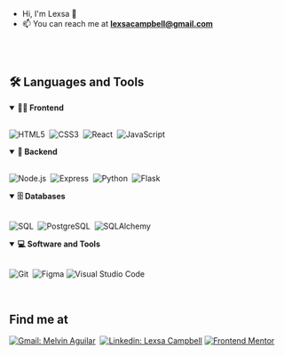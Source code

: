 - Hi, I'm Lexsa 👋 
- 📫 You can reach me at **lexsacampbell@gmail.com**

##

<br>

<h2>🛠️  Languages and Tools</h2>

<!-- <div align="center"> -->
<details open>
<summary><b>🏄‍♂️ Frontend</b></summary>
<br>
  
![HTML5](https://img.shields.io/badge/-HTML5-E34F26?style=for-the-badge&logo=html5&logoColor=white)&nbsp;
![CSS3](https://img.shields.io/badge/-CSS3-1572B6?style=for-the-badge&logo=css3)&nbsp;
![React](https://img.shields.io/badge/-React-black?style=for-the-badge&logo=react)&nbsp;
![JavaScript](https://img.shields.io/badge/-JavaScript-black?style=for-the-badge&logo=javascript)&nbsp;

<details open>
<summary><b>🧰 Backend</b></summary>
<br>

![Node.js](https://img.shields.io/badge/-Node.js-black?style=for-the-badge&logo=Node.js)&nbsp;
![Express](https://img.shields.io/badge/-Express.js-404D59?style=for-the-badge)&nbsp;
![Python](https://img.shields.io/badge/-Python-0B5A37?style=for-the-badge&logo=Python)&nbsp;
![Flask](https://img.shields.io/badge/-Flask-CC2927?style=for-the-badge&logo=Flask)&nbsp;
</details>

<details open>
<summary><b>🗄️ Databases</b></summary>
<br>

![SQL](https://img.shields.io/badge/-SQL-CC2927?style=for-the-badge&logo=microsoft-sql-server&logoColor=white)&nbsp;
![PostgreSQL](https://img.shields.io/badge/PostgreSQL-316192?style=for-the-badge&logo=postgresql&logoColor=white)&nbsp;
![SQLAlchemy](https://img.shields.io/badge/SQLAlchemy-319281?style=for-the-badge&logo=sql-alchemy&logoColor=white)&nbsp;
</details>
  
<details open>
<summary><b>💻 Software and Tools</b></summary>
<br>

![Git](https://img.shields.io/badge/-Git-black?style=for-the-badge&logo=git)&nbsp;
![Figma](https://img.shields.io/badge/Figma-F24E1E?style=for-the-badge&logo=figma&logoColor=white)
![Visual Studio Code](https://img.shields.io/badge/-Visual%20Studio%20Code-007ACC?style=for-the-badge&&logo=visual-studio-code&logoColor=white)&nbsp;

<br>

<h2>Find me at</h2>
  
[![Gmail: Melvin Aguilar](https://img.shields.io/badge/-gmail-red?style=for-the-badge&logo=Gmail&logoColor=white&link=mailto:lexsacampbell@gmail.com)](mailto:lexsacampbell@gmail.com)&nbsp;
[![Linkedin: Lexsa Campbell](https://img.shields.io/badge/-linkedin-blue?style=for-the-badge&logo=Linkedin&logoColor=white&link=https://www.linkedin.com/in/lexsa-campbell)](https://www.linkedin.com/in/lexsa-campbell)
[![Frontend Mentor](https://img.shields.io/badge/-Frontend%20Mentor-5F3DC4?style=for-the-badge&logo=FrontendMentor&logoColor=white&link=https://www.frontendmentor.io/profile/MelvinAguilar)](https://www.frontendmentor.io/profile/lexsac)&nbsp;

